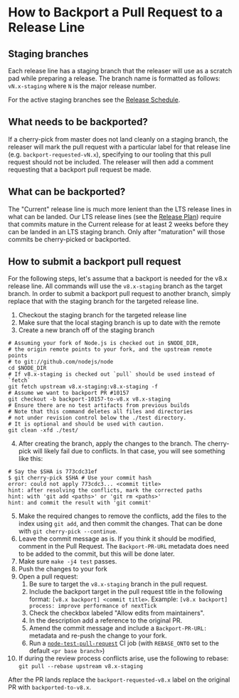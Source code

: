 # How to Backport a Pull Request to a Release Line

## Staging branches

Each release line has a staging branch that the releaser will use as a scratch
pad while preparing a release. The branch name is formatted as follows:
`vN.x-staging` where `N` is the major release number.

For the active staging branches see the [Release Schedule][].

## What needs to be backported?

If a cherry-pick from master does not land cleanly on a staging branch, the
releaser will mark the pull request with a particular label for that release
line (e.g. `backport-requested-vN.x`), specifying to our tooling that this
pull request should not be included. The releaser will then add a comment
requesting that a backport pull request be made.

## What can be backported?

The "Current" release line is much more lenient than the LTS release lines in
what can be landed. Our LTS release lines (see the [Release Plan][])
require that commits mature in the Current release for at least 2 weeks before
they can be landed in an LTS staging branch. Only after "maturation" will those
commits be cherry-picked or backported.

## How to submit a backport pull request

For the following steps, let's assume that a backport is needed for the v8.x
release line. All commands will use the `v8.x-staging` branch as the target
branch. In order to submit a backport pull request to another branch, simply
replace that with the staging branch for the targeted release line.

1. Checkout the staging branch for the targeted release line
2. Make sure that the local staging branch is up to date with the remote
3. Create a new branch off of the staging branch

```shell
# Assuming your fork of Node.js is checked out in $NODE_DIR,
# the origin remote points to your fork, and the upstream remote points
# to git://github.com/nodejs/node
cd $NODE_DIR
# If v8.x-staging is checked out `pull` should be used instead of `fetch`
git fetch upstream v8.x-staging:v8.x-staging -f
# Assume we want to backport PR #10157
git checkout -b backport-10157-to-v8.x v8.x-staging
# Ensure there are no test artifacts from previous builds
# Note that this command deletes all files and directories
# not under revision control below the ./test directory.
# It is optional and should be used with caution.
git clean -xfd ./test/
```

4. After creating the branch, apply the changes to the branch. The cherry-pick
   will likely fail due to conflicts. In that case, you will see something
   like this:

```shell
# Say the $SHA is 773cdc31ef
$ git cherry-pick $SHA # Use your commit hash
error: could not apply 773cdc3... <commit title>
hint: after resolving the conflicts, mark the corrected paths
hint: with 'git add <paths>' or 'git rm <paths>'
hint: and commit the result with 'git commit'
```

5. Make the required changes to remove the conflicts, add the files to the index
   using `git add`, and then commit the changes. That can be done with
   `git cherry-pick --continue`.
6. Leave the commit message as is. If you think it should be modified, comment
   in the Pull Request. The `Backport-PR-URL` metadata does need to be added to
   the commit, but this will be done later.
7. Make sure `make -j4 test` passes.
8. Push the changes to your fork
9. Open a pull request:
   1. Be sure to target the `v8.x-staging` branch in the pull request.
   1. Include the backport target in the pull request title in the following
      format: `[v8.x backport] <commit title>`.
      Example: `[v8.x backport] process: improve performance of nextTick`
   1. Check the checkbox labeled "Allow edits from maintainers".
   1. In the description add a reference to the original PR.
   1. Amend the commit message and include a `Backport-PR-URL:` metadata and
      re-push the change to your fork.
   1. Run a [`node-test-pull-request`][] CI job (with `REBASE_ONTO` set to the
      default `<pr base branch>`)
10. If during the review process conflicts arise, use the following to rebase:
    `git pull --rebase upstream v8.x-staging`

After the PR lands replace the `backport-requested-v8.x` label on the original
PR with `backported-to-v8.x`.

[Release Schedule]: https://github.com/nodejs/Release#release-schedule1
[Release Plan]: https://github.com/nodejs/Release#release-plan
[`node-test-pull-request`]: https://ci.nodejs.org/job/node-test-pull-request/build
